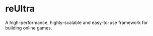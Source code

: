 # reUltra

A high-performance, highly-scalable and easy-to-use framework for building online games.


